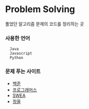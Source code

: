 # Problem Solving
풀었던 알고리즘 문제의 코드를 정리하는 곳

### 사용한 언어
```
  Java
  Javascript
  Python
```

### 문제 푸는 사이트
  - [백준](https://www.acmicpc.net/)
  - [프로그래머스](https://programmers.co.kr/)
  - [SWEA](https://swexpertacademy.com/)
  - [정올](http://jungol.co.kr/)
